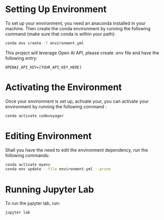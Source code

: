 # Setting Up Environment

To set up your environment, you need an anaconda installed in your machine. Then create the conda environment by running the following command (make sure that conda is within your path): 

```sh
conda env create -f environment.yml
```

This project will leverage Open AI API, please create .env file and have the following entry:
```
OPENAI_API_KEY=[YOUR_API_KEY_HERE]
```

# Activating the Environment

Once your environment is set up, activate your, you can activate your environment by running the following command : 

```sh
conda activate codevoyager
```

# Editing Environment

Shall you have the need to edit the environment dependency, run the following commands:

```sh
conda activate myenv
conda env update --file environment.yml --prune
```

# Running Jupyter Lab

To run the jupyter lab, run:
```
jupyter lab
```
